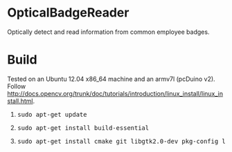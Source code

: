 OpticalBadgeReader
==================

Optically detect and read information from common employee badges.

Build
=====

Tested on an Ubuntu 12.04 x86_64 machine and an armv7l (pcDuino v2). Follow http://docs.opencv.org/trunk/doc/tutorials/introduction/linux_install/linux_install.html.

1. <pre>sudo apt-get update</pre>
1. <pre>sudo apt-get install build-essential</pre>
1. <pre>sudo apt-get install cmake git libgtk2.0-dev pkg-config libavcodec-dev libavformat-dev libswscale-dev</pre>

